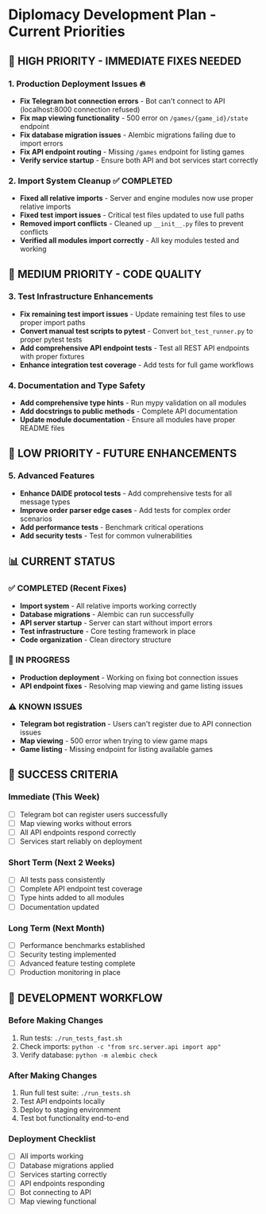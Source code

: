 # Diplomacy Development Plan - Current Priorities

## 🎯 HIGH PRIORITY - IMMEDIATE FIXES NEEDED

### 1. Production Deployment Issues 🔥
- **Fix Telegram bot connection errors** - Bot can't connect to API (localhost:8000 connection refused)
- **Fix map viewing functionality** - 500 error on `/games/{game_id}/state` endpoint
- **Fix database migration issues** - Alembic migrations failing due to import errors
- **Fix API endpoint routing** - Missing `/games` endpoint for listing games
- **Verify service startup** - Ensure both API and bot services start correctly

### 2. Import System Cleanup ✅ COMPLETED
- **Fixed all relative imports** - Server and engine modules now use proper relative imports
- **Fixed test import issues** - Critical test files updated to use full paths
- **Removed import conflicts** - Cleaned up `__init__.py` files to prevent conflicts
- **Verified all modules import correctly** - All key modules tested and working

## 🔧 MEDIUM PRIORITY - CODE QUALITY

### 3. Test Infrastructure Enhancements
- **Fix remaining test import issues** - Update remaining test files to use proper import paths
- **Convert manual test scripts to pytest** - Convert `bot_test_runner.py` to proper pytest tests
- **Add comprehensive API endpoint tests** - Test all REST API endpoints with proper fixtures
- **Enhance integration test coverage** - Add tests for full game workflows

### 4. Documentation and Type Safety
- **Add comprehensive type hints** - Run mypy validation on all modules
- **Add docstrings to public methods** - Complete API documentation
- **Update module documentation** - Ensure all modules have proper README files

## 🚀 LOW PRIORITY - FUTURE ENHANCEMENTS

### 5. Advanced Features
- **Enhance DAIDE protocol tests** - Add comprehensive tests for all message types
- **Improve order parser edge cases** - Add tests for complex order scenarios
- **Add performance tests** - Benchmark critical operations
- **Add security tests** - Test for common vulnerabilities

## 📊 CURRENT STATUS

### ✅ COMPLETED (Recent Fixes)
- **Import system** - All relative imports working correctly
- **Database migrations** - Alembic can run successfully
- **API server startup** - Server can start without import errors
- **Test infrastructure** - Core testing framework in place
- **Code organization** - Clean directory structure

### 🔄 IN PROGRESS
- **Production deployment** - Working on fixing bot connection issues
- **API endpoint fixes** - Resolving map viewing and game listing issues

### ⚠️ KNOWN ISSUES
- **Telegram bot registration** - Users can't register due to API connection issues
- **Map viewing** - 500 error when trying to view game maps
- **Game listing** - Missing endpoint for listing available games

## 🎯 SUCCESS CRITERIA

### Immediate (This Week)
- [ ] Telegram bot can register users successfully
- [ ] Map viewing works without errors
- [ ] All API endpoints respond correctly
- [ ] Services start reliably on deployment

### Short Term (Next 2 Weeks)
- [ ] All tests pass consistently
- [ ] Complete API endpoint test coverage
- [ ] Type hints added to all modules
- [ ] Documentation updated

### Long Term (Next Month)
- [ ] Performance benchmarks established
- [ ] Security testing implemented
- [ ] Advanced feature testing complete
- [ ] Production monitoring in place

## 🔧 DEVELOPMENT WORKFLOW

### Before Making Changes
1. Run tests: `./run_tests_fast.sh`
2. Check imports: `python -c "from src.server.api import app"`
3. Verify database: `python -m alembic check`

### After Making Changes
1. Run full test suite: `./run_tests.sh`
2. Test API endpoints locally
3. Deploy to staging environment
4. Test bot functionality end-to-end

### Deployment Checklist
- [ ] All imports working
- [ ] Database migrations applied
- [ ] Services starting correctly
- [ ] API endpoints responding
- [ ] Bot connecting to API
- [ ] Map viewing functional